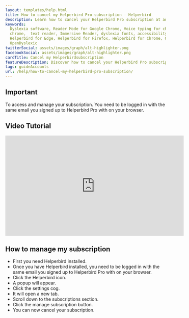 ```yaml
---
layout: templates/help.html
title: How to cancel my Helperbird Pro subscription - Helperbird
description: Learn how to cancel your Helperbird Pro subscription at any time.
keywords:
  Dyslexia software, Reader Mode for Google Chrome, Voice typing for chrome, Text to speech for
  chrome,  text reader, Immersive Reader, dyslexia fonts, accessibility software, dyslexia software,
  Helperbird for Edge, Helperbird for Firefox, Helperbird for Chrome, Opendyslexic for Chrome,
  OpenDyslexic
twitterSocial: assets/images/graph/alt-highlighter.png
facebookSocial: assets/images/graph/alt-highlighter.png
cardTitle: Cancel my Helperbirdsubscription
featureDescription: Discover how to cancel your Helperbird Pro subscription.
tags: guideAccounts
url: /help/how-to-cancel-my-helperbird-pro-subscription/
---
```


## Important

To access and manage your subscription. You need to be logged in with the same email you signed up
to Helperbird Pro with on your browser.


## Video Tutorial
<iframe width="560" height="315" src="https://www.youtube-nocookie.com/embed/BEsQnmEgjmY" title="YouTube video player" frameborder="0" allow="accelerometer; autoplay; clipboard-write; encrypted-media; gyroscope; picture-in-picture" allowfullscreen></iframe>

## How to manage my subscription

- First you need Helperbird installed.
- Once you have Helperbird installed, you need to be logged in with the same email you signed up to Helperbird Pro with on your browser.
- Click the Helperbird icon.
- A popup will appear.
- Click the settings cog.
- It will open a new tab.
- Scroll down to the subscriptions section.
- Click the manage subscription button.
- You can now cancel your subscription.
